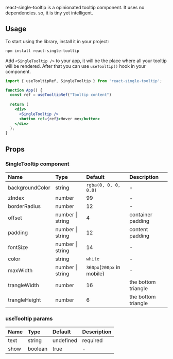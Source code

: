 react-single-tooltip is a opinionated tooltip component. It uses no dependencies. so, it is tiny yet intelligent.

## Usage

To start using the library, install it in your project:

```bash
npm install react-single-tooltip
```

Add `<SingleTooltip />` to your app, it will be the place where all your tooltip will be rendered.
After that you can use `useTooltip()` hook in your component.

```jsx
import { useTooltipRef, SingleTooltip } from 'react-single-tooltip';

function App() {
  const ref = useTooltipRef("Tooltip content")
  
  return (
    <div>
      <SingleTooltip />
      <button ref={ref}>Hover me</button>
    </div>
  );
}
```

## Props

### SingleTooltip component

| Name            | Type             | Default                    | Description         |
| :-------------- | :--------------- | :------------------------- | :------------------ |
| backgroundColor | string           | `rgba(0, 0, 0, 0.8)`       | -                   |
| zIndex          | number           | 99                         | -                   |
| borderRadius    | number           | 12                         | -                   |
| offset          | number \| string | 4                          | container padding   |
| padding         | number \| string | 12                         | content padding     |
| fontSize        | number \| string | 14                         | -                   |
| color           | string           | `white`                    | -                   |
| maxWidth        | number \| string | `360px`(`200px` in mobile) | -                   |
| trangleWidth    | number           | 16                         | the bottom triangle |
| trangleHeight   | number           | 6                          | the bottom triangle |

### useTooltip params

| Name | Type    | Default   | Description |
| :--- | :------ | :-------- | :---------- |
| text | string  | undefined | required    |
| show | boolean | true      | -           |